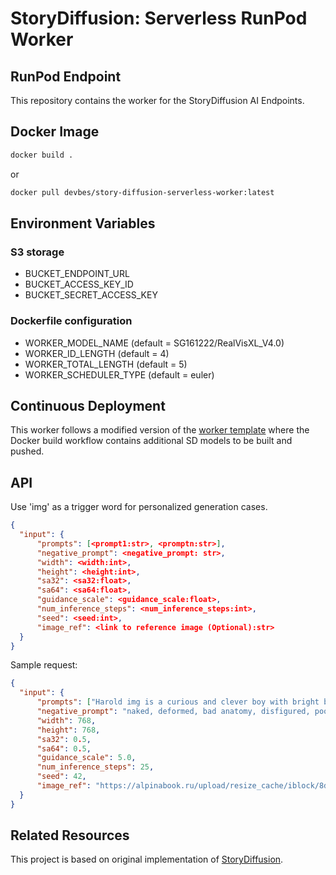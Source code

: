 # StoryDiffusion: Serverless RunPod Worker

## RunPod Endpoint

This repository contains the worker for the StoryDiffusion AI Endpoints.

## Docker Image

```bash
docker build .
```
 or

 ```bash
 docker pull devbes/story-diffusion-serverless-worker:latest
 ```

## Environment Variables

### S3 storage

- BUCKET_ENDPOINT_URL
- BUCKET_ACCESS_KEY_ID
- BUCKET_SECRET_ACCESS_KEY

### Dockerfile configuration

- WORKER_MODEL_NAME (default = SG161222/RealVisXL_V4.0)
- WORKER_ID_LENGTH (default = 4)
- WORKER_TOTAL_LENGTH (default = 5)
- WORKER_SCHEDULER_TYPE (default = euler)


## Continuous Deployment
This worker follows a modified version of the [worker template](https://github.com/runpod-workers/worker-template) where the Docker build workflow contains additional SD models to be built and pushed.

## API

Use 'img' as a trigger word for personalized generation cases.

```json
{
  "input": {
      "prompts": [<prompt1:str>, <promptn:str>],
      "negative_prompt": <negative_prompt: str>,
      "width": <width:int>,
      "height": <height:int>,
      "sa32": <sa32:float>,
      "sa64": <sa64:float>,
      "guidance_scale": <guidance_scale:float>,
      "num_inference_steps": <num_inference_steps:int>,
      "seed": <seed:int>,
      "image_ref": <link to reference image (Optional):str>
  }
}
```

Sample request:
```json
{
  "input": {
      "prompts": ["Harold img is a curious and clever boy with bright blue eyes and messy brown hair. He always wears a red hat and carries a tiny backpack full of gadgets. discovering a golden key in his grandmother's attic.", "Harold img is a curious and clever boy with bright blue eyes and messy brown hair. He always wears a red hat and carries a tiny backpack full of gadgets. talking to a squirrel in a magical forest.", "Harold img is a curious and clever boy with bright blue eyes and messy brown hair. He always wears a red hat and carries a tiny backpack full of gadgets. jumping on giant marshmallows at the top of a mountain.", "Harold img is a curious and clever boy with bright blue eyes and messy brown hair. He always wears a red hat and carries a tiny backpack full of gadgets. hopping into a boat on a sparkling river.", "Harold img is a curious and clever boy with bright blue eyes and messy brown hair. He always wears a red hat and carries a tiny backpack full of gadgets. talking to a mole in an underground cave.", "Harold img is a curious and clever boy with bright blue eyes and messy brown hair. He always wears a red hat and carries a tiny backpack full of gadgets. dancing at a village festival.", "Harold img is a curious and clever boy with bright blue eyes and messy brown hair. He always wears a red hat and carries a tiny backpack full of gadgets. talking to the squirrel again in the magical forest.", "Harold img is a curious and clever boy with bright blue eyes and messy brown hair. He always wears a red hat and carries a tiny backpack full of gadgets. telling his grandmother about his adventure at her home."],
      "negative_prompt": "naked, deformed, bad anatomy, disfigured, poorly drawn face, mutation, extra limb, ugly, disgusting, poorly drawn hands, missing limb, floating limbs, disconnected limbs, blurry, watermarks, oversaturated, distorted hands, amputation",
      "width": 768,
      "height": 768,
      "sa32": 0.5,
      "sa64": 0.5,
      "guidance_scale": 5.0,
      "num_inference_steps": 25,
      "seed": 42,
      "image_ref": "https://alpinabook.ru/upload/resize_cache/iblock/8d9/550_800_1/8d9cd63476f15e85f0d8796555ab1e6b.jpg"
  }
}
```

## Related Resources

This project is based on original implementation of [StoryDiffusion](https://github.com/HVision-NKU/StoryDiffusion).
